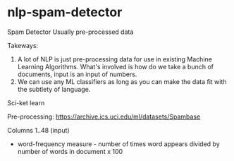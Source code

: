 # nlp-spam-detector

Spam Detector 
Usually pre-processed data 


Takeways:

1) A lot of NLP is just pre-processing data for use in existing Machine Learning Algorithms. What's involved is how do we take a bunch of documents, input is an input of numbers.
2) We can use any ML classifiers as long as you can make the data fit with the subtlety of language. 

Sci-ket learn 

Pre-processing:
https://archive.ics.uci.edu/ml/datasets/Spambase

Columns 1..48 (input)
- word-frequency measure - number of times word appears divided by number of words in document x 100

